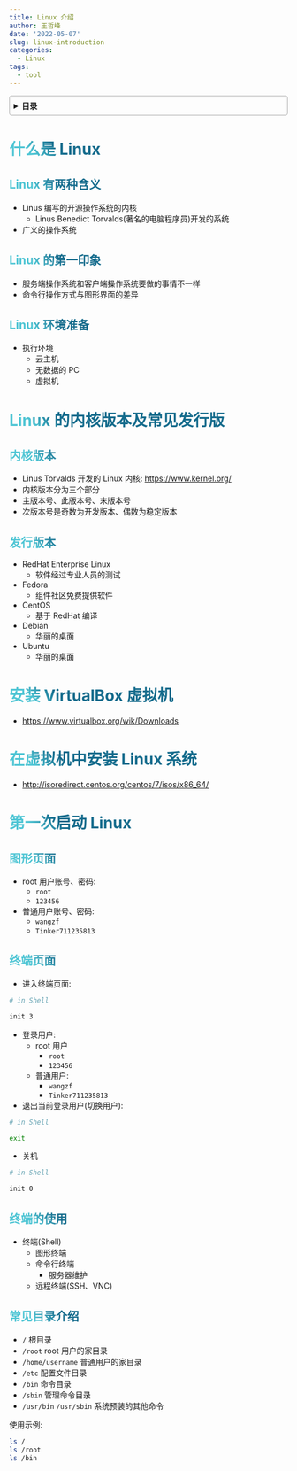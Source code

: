 ```yaml
---
title: Linux 介绍
author: 王哲峰
date: '2022-05-07'
slug: linux-introduction
categories:
  - Linux
tags:
  - tool
---
```


<style>
h1 {
  background-color: #2B90B6;
  background-image: linear-gradient(45deg, #4EC5D4 10%, #146b8c 20%);
  background-size: 100%;
  -webkit-background-clip: text;
  -moz-background-clip: text;
  -webkit-text-fill-color: transparent;
  -moz-text-fill-color: transparent;
}
h2 {
  background-color: #2B90B6;
  background-image: linear-gradient(45deg, #4EC5D4 10%, #146b8c 20%);
  background-size: 100%;
  -webkit-background-clip: text;
  -moz-background-clip: text;
  -webkit-text-fill-color: transparent;
  -moz-text-fill-color: transparent;
}

details {
    border: 1px solid #aaa;
    border-radius: 4px;
    padding: .5em .5em 0;
}

summary {
    font-weight: bold;
    margin: -.5em -.5em 0;
    padding: .5em;
}

details[open] {
    padding: .5em;
}

details[open] summary {
    border-bottom: 1px solid #aaa;
    margin-bottom: .5em;
}
</style>


<details><summary>目录</summary><p>

- [什么是 Linux](#什么是-linux)
  - [Linux 有两种含义](#linux-有两种含义)
  - [Linux 的第一印象](#linux-的第一印象)
  - [Linux 环境准备](#linux-环境准备)
- [Linux 的内核版本及常见发行版](#linux-的内核版本及常见发行版)
  - [内核版本](#内核版本)
  - [发行版本](#发行版本)
- [安装 VirtualBox 虚拟机](#安装-virtualbox-虚拟机)
- [在虚拟机中安装 Linux 系统](#在虚拟机中安装-linux-系统)
- [第一次启动 Linux](#第一次启动-linux)
  - [图形页面](#图形页面)
  - [终端页面](#终端页面)
  - [终端的使用](#终端的使用)
  - [常见目录介绍](#常见目录介绍)
</p></details><p></p>


# 什么是 Linux

## Linux 有两种含义

- Linus 编写的开源操作系统的内核
    - Linus Benedict Torvalds(著名的电脑程序员)开发的系统
- 广义的操作系统

## Linux 的第一印象

- 服务端操作系统和客户端操作系统要做的事情不一样
- 命令行操作方式与图形界面的差异


## Linux 环境准备

- 执行环境
    - 云主机
    - 无数据的 PC
    - 虚拟机

# Linux 的内核版本及常见发行版

## 内核版本

- Linus Torvalds 开发的 Linux 内核: https://www.kernel.org/
- 内核版本分为三个部分
- 主版本号、此版本号、末版本号
- 次版本号是奇数为开发版本、偶数为稳定版本

## 发行版本

- RedHat Enterprise Linux        
    - 软件经过专业人员的测试
- Fedora
    - 组件社区免费提供软件
- CentOS
    - 基于 RedHat 编译    
- Debian        
    - 华丽的桌面
- Ubuntu
    - 华丽的桌面


#  安装 VirtualBox 虚拟机

- https://www.virtualbox.org/wik/Downloads

# 在虚拟机中安装 Linux 系统

- http://isoredirect.centos.org/centos/7/isos/x86_64/


# 第一次启动 Linux

## 图形页面

- root 用户账号、密码: 
    - ``root``
    - ``123456``
- 普通用户账号、密码: 
    - ``wangzf``
    - ``Tinker711235813``

## 终端页面

- 进入终端页面: 

```bash
# in Shell

init 3
```

- 登录用户: 
    - root 用户
        - ``root`` 
        - ``123456``
    - 普通用户: 
        - ``wangzf``
        - ``Tinker711235813``
- 退出当前登录用户(切换用户): 

```bash
# in Shell

exit
```

- 关机

```bash
# in Shell

init 0
```

## 终端的使用

- 终端(Shell)
    - 图形终端
    - 命令行终端
        - 服务器维护
    - 远程终端(SSH、VNC)

## 常见目录介绍

- ``/`` 根目录
- ``/root`` root 用户的家目录
- ``/home/username`` 普通用户的家目录
- ``/etc`` 配置文件目录
- ``/bin`` 命令目录
- ``/sbin`` 管理命令目录
- ``/usr/bin`` ``/usr/sbin`` 系统预装的其他命令

使用示例: 

```bash
ls /
ls /root
ls /bin
```